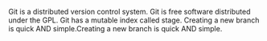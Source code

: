 Git is a distributed version control system.
Git is free software distributed under the GPL.
Git has a mutable index called stage.
Creating a new branch is quick AND simple.Creating a new branch is quick AND simple.
